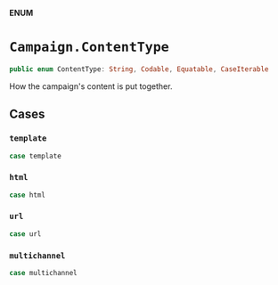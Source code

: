 **ENUM**

# `Campaign.ContentType`

```swift
public enum ContentType: String, Codable, Equatable, CaseIterable
```

How the campaign's content is put together.

## Cases
### `template`

```swift
case template
```

### `html`

```swift
case html
```

### `url`

```swift
case url
```

### `multichannel`

```swift
case multichannel
```
